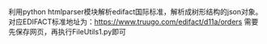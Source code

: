 利用python htmlparser模块解析edifact国际标准，解析成树形结构的json对象。
对应EDIFACT标准地址为：https://www.truugo.com/edifact/d11a/orders
需要先保存网页，再执行FileUtils1.py即可